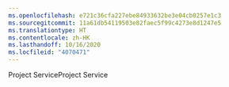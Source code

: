 ```yaml
---
ms.openlocfilehash: e721c36cfa227ebe84933632be3e04cb0257e1c3
ms.sourcegitcommit: 11a61db54119503e82faec5f99c4273e8d1247e5
ms.translationtype: HT
ms.contentlocale: zh-HK
ms.lasthandoff: 10/16/2020
ms.locfileid: "4070471"
---
```

<span data-ttu-id="c64da-101">Project Service</span><span class="sxs-lookup"><span data-stu-id="c64da-101">Project Service</span></span>
